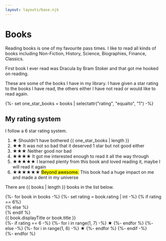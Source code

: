 ```yaml
---
layout: layouts/base.njk
---
```


# Books

Reading books is one of my favourite pass times. I like to read all kinds of books including Non-Fiction, History, Science, Biographies, Finance, Classics.

First book I ever read was Dracula by Bram Stoker and that got me hooked on reading.

These are some of the books I have in my library. I have given a star rating to the books I have read, the others either I have not read or would like to read again.

{%- set one_star_books = books | selectattr("rating", "equalto", "1") -%}

## My rating system
I follow a 6 star rating system. 

1. <span class="star filled">★</span> Shouldn't have bothered {{ one_star_books | length }}
2. <span class="star filled">★★</span> It was not so bad that it deserved 1 star but not good either
3. <span class="star filled">★★★</span> Neither good nor bad
4. <span class="star filled">★★★★</span> It got me interested enough to read it all the way through
5. <span class="star filled">★★★★★</span> I learned plenty from this book and loved reading it, maybe I will read it again
6. <span class="star filled">★★★★★</span><span class="star filled six">★</span> <mark>Beyond awesome.</mark> This book had a huge impact on me and made a dent in my universe

There are {{ books | length }} books in the list below.

<div class="books-list">
  {%- for book in books -%}
    {%- set rating = book.rating | int -%}
    {% if rating == 6%}
    <div class="book six-star-book" style="background-image: url('/images/covers/{{ book.image }}')">
    {% else %}
    <div class="book" style="background-image: url('/images/covers/{{ book.image }}')">
    {% endif %}
      <div class="book-title">
        {{ book.displayTitle or book.title }}
        <div class="book-rating">
        {%- if rating == 6 -%}
          {%- for i in range(1, 7) -%}
              <span class="star {% if i <= rating %}filled{% endif %} {% if i == 6 %} six{% endif %}">★</span>
          {%- endfor %}
        {%- else -%}
          {%- for i in range(1, 6) -%}
              <span class="star {% if i <= rating %}filled{% endif %}">★</span>
          {%- endfor %}
        {%- endif -%}
        </div>
      </div>
    </div>
  {%- endfor %}
</div>